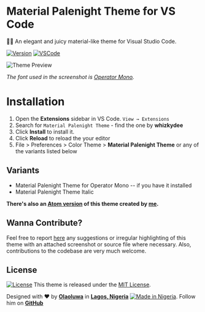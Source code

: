 # Material Palenight Theme for VS Code

🍹🎨 An elegant and juicy material-like theme for Visual Studio Code.

[![Version](https://vsmarketplacebadge.apphb.com/version-short/whizkydee.material-palenight-theme.svg?style=flat-square)](https://marketplace.visualstudio.com/items?itemName=whizkydee.material-palenight-theme)
[![VSCode](https://img.shields.io/badge/VS_Code-v1.12+-373277.svg?style=flat-square)](https://code.visualstudio.com/updates/v1_12)

![Theme Preview](https://i.imgur.com/n8WAwpU.png)

_The font used in the screenshot is [Operator Mono](https://www.typography.com/fonts/operator)._

# Installation

1. Open the **Extensions** sidebar in VS Code. `View → Extensions`
4. Search for `Material Palenight Theme` - find the one by **whizkydee**
5. Click **Install** to install it.
6. Click **Reload** to reload the your editor
7. File > Preferences > Color Theme > **Material Palenight Theme** or any of the variants listed below

## Variants
* Material Palenight Theme for Operator Mono -- if you have it installed
* Material Palenight Theme Italic

**There's also an [Atom version](https://atom.io/themes/material-palenight-syntax) of this theme created by [me](https://twitter.com/mrolaolu).**

## Wanna Contribute?
Feel free to report [here](https://github.com/whizkydee/vscode-material-palenight-theme/issues) any suggestions or irregular highlighting of this theme with an attached screenshot or source file where necessary. Also, contributions to the codebase are very much welcome.

## License
[![License](https://img.shields.io/dub/l/vibe-d.svg)](https://github.com/whizkydee/vscode-material-palenight-theme) This theme is released under the [MIT License](https://github.com/whizkydee/vscode-material-palenight-theme/blob/master/LICENSE.md).

Designed with ❤️️ by **[Olaoluwa](https://twitter.com/mrolaolu)** in **[Lagos, Nigeria](https://www.google.com.ng/maps/place/Lagos)** [![Made in Nigeria](https://img.shields.io/badge/made%20in-nigeria-008751.svg?style=flat-square)](https://github.com/acekyd/made-in-nigeria). Follow him on **[GitHub](https://github.com/whizkydee)**
